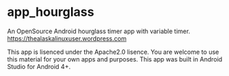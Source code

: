 # app_hourglass
An OpenSource Android hourglass timer app with variable timer. 
https://thealaskalinuxuser.wordpress.com

This app is lisenced under the Apache2.0 lisence. You are welcome to use this material for your own apps and purposes. This app was built in Android Studio for Android 4+.